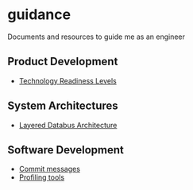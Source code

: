 # guidance

Documents and resources to  guide me as an engineer

## Product Development

- [Technology Readiness Levels](trl.md)

## System Architectures

- [Layered Databus Architecture](lda.md)

## Software Development

- [Commit messages](commit_messages.md)
- [Profiling tools](profiling.md)
